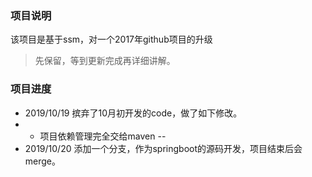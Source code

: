 ### 项目说明  
该项目是基于ssm，对一个2017年github项目的升级  

> 先保留，等到更新完成再详细讲解。  

### 项目进度  
- 2019/10/19 摈弃了10月初开发的code，做了如下修改。
 - - 项目依赖管理完全交给maven
 -- 
- 2019/10/20 添加一个分支，作为springboot的源码开发，项目结束后会merge。
